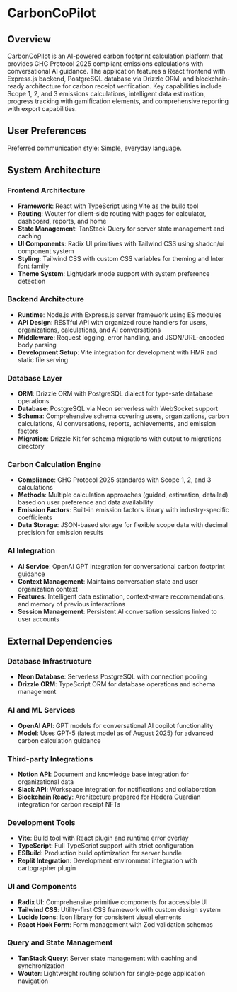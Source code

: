 # CarbonCoPilot

## Overview

CarbonCoPilot is an AI-powered carbon footprint calculation platform that provides GHG Protocol 2025 compliant emissions calculations with conversational AI guidance. The application features a React frontend with Express.js backend, PostgreSQL database via Drizzle ORM, and blockchain-ready architecture for carbon receipt verification. Key capabilities include Scope 1, 2, and 3 emissions calculations, intelligent data estimation, progress tracking with gamification elements, and comprehensive reporting with export capabilities.

## User Preferences

Preferred communication style: Simple, everyday language.

## System Architecture

### Frontend Architecture
- **Framework**: React with TypeScript using Vite as the build tool
- **Routing**: Wouter for client-side routing with pages for calculator, dashboard, reports, and home
- **State Management**: TanStack Query for server state management and caching
- **UI Components**: Radix UI primitives with Tailwind CSS using shadcn/ui component system
- **Styling**: Tailwind CSS with custom CSS variables for theming and Inter font family
- **Theme System**: Light/dark mode support with system preference detection

### Backend Architecture
- **Runtime**: Node.js with Express.js server framework using ES modules
- **API Design**: RESTful API with organized route handlers for users, organizations, calculations, and AI conversations
- **Middleware**: Request logging, error handling, and JSON/URL-encoded body parsing
- **Development Setup**: Vite integration for development with HMR and static file serving

### Database Layer
- **ORM**: Drizzle ORM with PostgreSQL dialect for type-safe database operations
- **Database**: PostgreSQL via Neon serverless with WebSocket support
- **Schema**: Comprehensive schema covering users, organizations, carbon calculations, AI conversations, reports, achievements, and emission factors
- **Migration**: Drizzle Kit for schema migrations with output to migrations directory

### Carbon Calculation Engine
- **Compliance**: GHG Protocol 2025 standards with Scope 1, 2, and 3 calculations
- **Methods**: Multiple calculation approaches (guided, estimation, detailed) based on user preference and data availability
- **Emission Factors**: Built-in emission factors library with industry-specific coefficients
- **Data Storage**: JSON-based storage for flexible scope data with decimal precision for emission results

### AI Integration
- **AI Service**: OpenAI GPT integration for conversational carbon footprint guidance
- **Context Management**: Maintains conversation state and user organization context
- **Features**: Intelligent data estimation, context-aware recommendations, and memory of previous interactions
- **Session Management**: Persistent AI conversation sessions linked to user accounts

## External Dependencies

### Database Infrastructure
- **Neon Database**: Serverless PostgreSQL with connection pooling
- **Drizzle ORM**: TypeScript ORM for database operations and schema management

### AI and ML Services
- **OpenAI API**: GPT models for conversational AI copilot functionality
- **Model**: Uses GPT-5 (latest model as of August 2025) for advanced carbon calculation guidance

### Third-party Integrations
- **Notion API**: Document and knowledge base integration for organizational data
- **Slack API**: Workspace integration for notifications and collaboration
- **Blockchain Ready**: Architecture prepared for Hedera Guardian integration for carbon receipt NFTs

### Development Tools
- **Vite**: Build tool with React plugin and runtime error overlay
- **TypeScript**: Full TypeScript support with strict configuration
- **ESBuild**: Production build optimization for server bundle
- **Replit Integration**: Development environment integration with cartographer plugin

### UI and Components
- **Radix UI**: Comprehensive primitive components for accessible UI
- **Tailwind CSS**: Utility-first CSS framework with custom design system
- **Lucide Icons**: Icon library for consistent visual elements
- **React Hook Form**: Form management with Zod validation schemas

### Query and State Management
- **TanStack Query**: Server state management with caching and synchronization
- **Wouter**: Lightweight routing solution for single-page application navigation